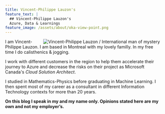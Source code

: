 ```yaml
---
title: Vincent-Philippe Lauzon's
feature_text: |
  ## Vincent-Philippe Lauzon's
  Azure, Data & Learnings
feature_image: /assets/about/oka-view-point.png
---
```


<img style="float:right;padding-left:20px;" title="Vincent-Philippe Lauzon / International man of mystery" src="/asset/home/vp-shot.png" />

I am Vincent-Philippe Lauzon.  I am based in Montreal with my lovely familly.  In my free time I do calisthenics & jogging.

I work with different customers in the region to help them accelerate their journey to Azure and decrease the risks on their project as Microsoft Canada's *Cloud Solution Architect*.

I studied in Mathematics-Physics before graduating in Machine Learning.  I then spent most of my career as a consultant in different Information Technology contexts for more than 20 years.

**On this blog I speak in my and my name only.  Opinions stated here are my own and not my employer’s.**